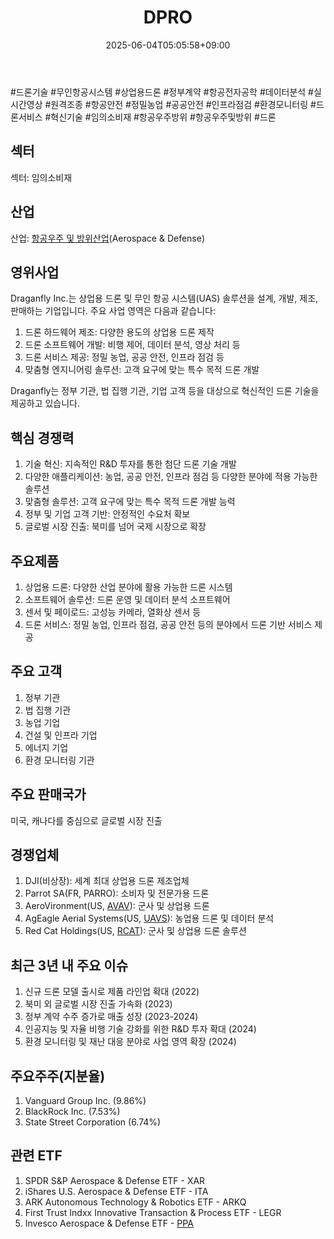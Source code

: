 ﻿---
title: "DPRO"
date: 2025-06-04T05:05:58+09:00
lastmod: 2025-06-04T05:05:58+09:00
type: docs
sidebar:
  open: true
weight: 290
---
<div style="display:none">
  <meta property="article:published_time" content="2025-06-03T20:05:58Z" />
  <meta property="article:modified_time" content="2025-06-03T20:05:58Z" />
</div>
#드론기술 #무인항공시스템 #상업용드론 #정부계약 #항공전자공학 #데이터분석 #실시간영상 #원격조종 #항공안전 #정밀농업 #공공안전 #인프라점검 #환경모니터링 #드론서비스 #혁신기술 #임의소비재 #항공우주방위 #항공우주및방위
#드론 

## 섹터

섹터: 임의소비재

## 산업

산업: [항공우주 및 방위산업](/industry-study/항공우주-및-방위산업/)(Aerospace & Defense)

## 영위사업

Draganfly Inc.는 상업용 드론 및 무인 항공 시스템(UAS) 솔루션을 설계, 개발, 제조, 판매하는 기업입니다. 주요 사업 영역은 다음과 같습니다:

1. 드론 하드웨어 제조: 다양한 용도의 상업용 드론 제작
2. 드론 소프트웨어 개발: 비행 제어, 데이터 분석, 영상 처리 등
3. 드론 서비스 제공: 정밀 농업, 공공 안전, 인프라 점검 등
4. 맞춤형 엔지니어링 솔루션: 고객 요구에 맞는 특수 목적 드론 개발

Draganfly는 정부 기관, 법 집행 기관, 기업 고객 등을 대상으로 혁신적인 드론 기술을 제공하고 있습니다.

## 핵심 경쟁력

1. 기술 혁신: 지속적인 R&D 투자를 통한 첨단 드론 기술 개발
2. 다양한 애플리케이션: 농업, 공공 안전, 인프라 점검 등 다양한 분야에 적용 가능한 솔루션
3. 맞춤형 솔루션: 고객 요구에 맞는 특수 목적 드론 개발 능력
4. 정부 및 기업 고객 기반: 안정적인 수요처 확보
5. 글로벌 시장 진출: 북미를 넘어 국제 시장으로 확장

## 주요제품

1. 상업용 드론: 다양한 산업 분야에 활용 가능한 드론 시스템
2. 소프트웨어 솔루션: 드론 운영 및 데이터 분석 소프트웨어
3. 센서 및 페이로드: 고성능 카메라, 열화상 센서 등
4. 드론 서비스: 정밀 농업, 인프라 점검, 공공 안전 등의 분야에서 드론 기반 서비스 제공

## 주요 고객

1. 정부 기관
2. 법 집행 기관
3. 농업 기업
4. 건설 및 인프라 기업
5. 에너지 기업
6. 환경 모니터링 기관

## 주요 판매국가

미국, 캐나다를 중심으로 글로벌 시장 진출

## 경쟁업체

1. DJI(비상장): 세계 최대 상업용 드론 제조업체
2. Parrot SA(FR, PARRO): 소비자 및 전문가용 드론
3. AeroVironment(US, [AVAV](/company-analysis/avav/)): 군사 및 상업용 드론
4. AgEagle Aerial Systems(US, [UAVS](/company-analysis/uavs/)): 농업용 드론 및 데이터 분석
5. Red Cat Holdings(US, [RCAT](/company-analysis/rcat/)): 군사 및 상업용 드론 솔루션

## 최근 3년 내 주요 이슈

1. 신규 드론 모델 출시로 제품 라인업 확대 (2022)
2. 북미 외 글로벌 시장 진출 가속화 (2023)
3. 정부 계약 수주 증가로 매출 성장 (2023-2024)
4. 인공지능 및 자율 비행 기술 강화를 위한 R&D 투자 확대 (2024)
5. 환경 모니터링 및 재난 대응 분야로 사업 영역 확장 (2024)

## 주요주주(지분율)

1. Vanguard Group Inc. (9.86%)
2. BlackRock Inc. (7.53%)
3. State Street Corporation (6.74%)

## 관련 ETF

1. SPDR S&P Aerospace & Defense ETF - XAR
2. iShares U.S. Aerospace & Defense ETF - ITA
3. ARK Autonomous Technology & Robotics ETF - ARKQ
4. First Trust Indxx Innovative Transaction & Process ETF - LEGR
5. Invesco Aerospace & Defense ETF - [PPA](/industry-study/ppa/)
